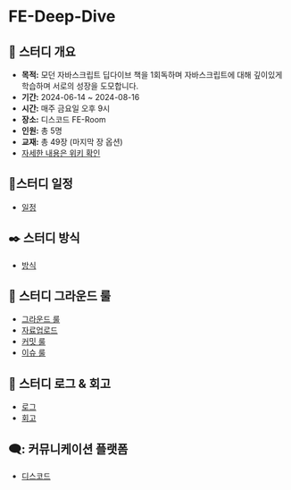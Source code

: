 # FE-Deep-Dive 

## :book: 스터디 개요 
- **목적:** 모던 자바스크립트 딥다이브 책을 1회독하며 자바스크립트에 대해 깊이있게 학습하며 서로의 성장을 도모합니다.
- **기간:** 2024-06-14 ~ 2024-08-16
- **시간:** 매주 금요일 오후 9시
- **장소:** 디스코드 FE-Room
- **인원:** 총 5명
- **교재:** 총 49장 (마지막 장 옵션)
- [자세한 내용은 위키 확인](https://github.com/Keep-Going-Web-Study/FE-Deep-Dive/wiki)

## 📆스터디 일정
- [일정](https://github.com/Keep-Going-Web-Study/FE-Deep-Dive/wiki/Schedule)

## :black_nib: 스터디 방식
- [방식](https://github.com/Keep-Going-Web-Study/FE-Deep-Dive/wiki/Method)

## :scroll: 스터디 그라운드 룰
- [그라운드 룰](https://github.com/Keep-Going-Web-Study/FE-Deep-Dive/wiki/GroundRules)
- [자료업로드](https://github.com/Keep-Going-Web-Study/FE-Deep-Dive/wiki/Upload)
- [커밋 룰](https://github.com/Keep-Going-Web-Study/FE-Deep-Dive/wiki/CommitRules)
- [이슈 룰](https://github.com/Keep-Going-Web-Study/FE-Deep-Dive/wiki/IssueRules)

## 📝 스터디 로그 & 회고
- [로그](https://github.com/Keep-Going-Web-Study/FE-Deep-Dive/wiki/Logs)
- [회고](https://github.com/Keep-Going-Web-Study/FE-Deep-Dive/wiki/Retrospectives)

## 🗨️: 커뮤니케이션 플랫폼
- [디스코드](https://discord.gg/BdeZUueXbj) 
